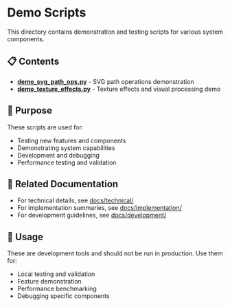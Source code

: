 # Demo Scripts

This directory contains demonstration and testing scripts for various system components.

## 📋 Contents

- **[demo_svg_path_ops.py](./demo_svg_path_ops.py)** - SVG path operations demonstration
- **[demo_texture_effects.py](./demo_texture_effects.py)** - Texture effects and visual processing demo

## 🎯 Purpose

These scripts are used for:
- Testing new features and components
- Demonstrating system capabilities
- Development and debugging
- Performance testing and validation

## 🔗 Related Documentation

- For technical details, see [docs/technical/](../docs/technical/)
- For implementation summaries, see [docs/implementation/](../docs/implementation/)
- For development guidelines, see [docs/development/](../docs/development/)

## 📝 Usage

These are development tools and should not be run in production. Use them for:
- Local testing and validation
- Feature demonstration
- Performance benchmarking
- Debugging specific components
